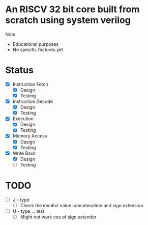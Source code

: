 # An RISCV 32 bit core built from scratch using system verilog

>[!Note]
> - Educational purposes
> - No specific features yet

# Status
- [x] Instruction Fetch
	- [x] Design
	- [x] Testing
- [x] Instruction Decode
	- [x] Design
	- [x] Testing
- [x] Execution
	- [x] Design
	- [x] Testing
- [x] Memory Access
	- [x] Design
	- [x] Testing
- [x] Write Back
	- [x] Design
	- [ ] Testing

# TODO
- [ ] J - type
	- [ ] Check the immExt value concatenation and sign extension
- [ ] U - type ... test
	- [ ] Might not work cos of sign extender
